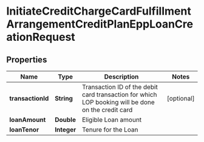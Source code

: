 # InitiateCreditChargeCardFulfillmentArrangementCreditPlanEppLoanCreationRequest

## Properties
Name | Type | Description | Notes
------------ | ------------- | ------------- | -------------
**transactionId** | **String** | Transaction ID of the debit card transaction for which LOP booking will be done on the credit card |  [optional]
**loanAmount** | **Double** | Eligible Loan amount | 
**loanTenor** | **Integer** | Tenure for the Loan | 
